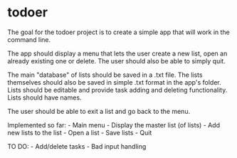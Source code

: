 # todoer
The goal for the todoer project is to create a simple app that will work in the command line.

The app should display a menu that lets the user create a new list, open an already existing one or delete.
The user should also be able to simply quit.

The main "database" of lists should be saved in a .txt file.
The lists themselves should also be saved in simple .txt format in the app's folder.
Lists should be editable and provide task adding and deleting functionality.
Lists should have names.

The user should be able to exit a list and go back to the menu.

Implemented so far:
    - Main menu
    - Display the master list (of lists)
    - Add new lists to the list
    - Open a list
    - Save lists
    - Quit

TO DO:
    - Add/delete tasks
    - Bad input handling
